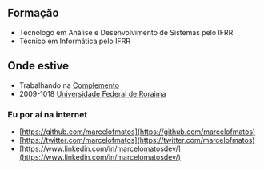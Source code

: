 ## Formação

* Tecnólogo em Análise e Desenvolvimento de Sistemas pelo IFRR
* Técnico em Informática pelo IFRR


## Onde estive

* Trabalhando na [Complemento](https://complemento.net.br/)
* 2009-1018 [Universidade Federal de Roraima](http://ufrr.br)


### Eu por aí na internet

* [https://github.com/marcelofmatos](https://github.com/marcelofmatos)
* [https://twitter.com/marcelofmatos](https://twitter.com/marcelofmatos)
* [https://www.linkedin.com/in/marcelomatosdev/](https://www.linkedin.com/in/marcelomatosdev/)